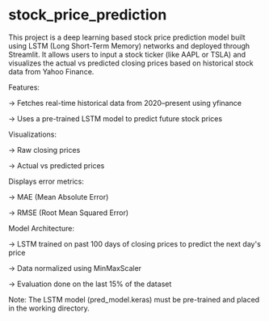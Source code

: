 # stock_price_prediction
This project is a deep learning based stock price prediction model built using LSTM (Long Short-Term Memory) networks and deployed through Streamlit. It allows users to input a stock ticker (like AAPL or TSLA) and visualizes the actual vs predicted closing prices based on historical stock data from Yahoo Finance.

Features:

-> Fetches real-time historical data from 2020–present using yfinance

-> Uses a pre-trained LSTM model to predict future stock prices

Visualizations:

-> Raw closing prices

-> Actual vs predicted prices

Displays error metrics:

-> MAE (Mean Absolute Error)

-> RMSE (Root Mean Squared Error)

Model Architecture:

-> LSTM trained on past 100 days of closing prices to predict the next day's price

-> Data normalized using MinMaxScaler

-> Evaluation done on the last 15% of the dataset

Note: The LSTM model (pred_model.keras) must be pre-trained and placed in the working directory.
